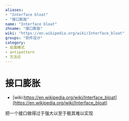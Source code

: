 ```yaml
---
aliases:
- "Interface bloat"
- "接口膨胀"
name: "Interface bloat"
zhname: "接口膨胀"
wiki: "https://en.wikipedia.org/wiki/Interface_bloat"
groups: "软件设计"
category:
- 反面模式
- antipattern
- 方法论
---
```


# 接口膨胀

* [wiki:https://en.wikipedia.org/wiki/Interface_bloat](https://en.wikipedia.org/wiki/Interface_bloat)

把一个接口做得过于强大以至于极其难以实现